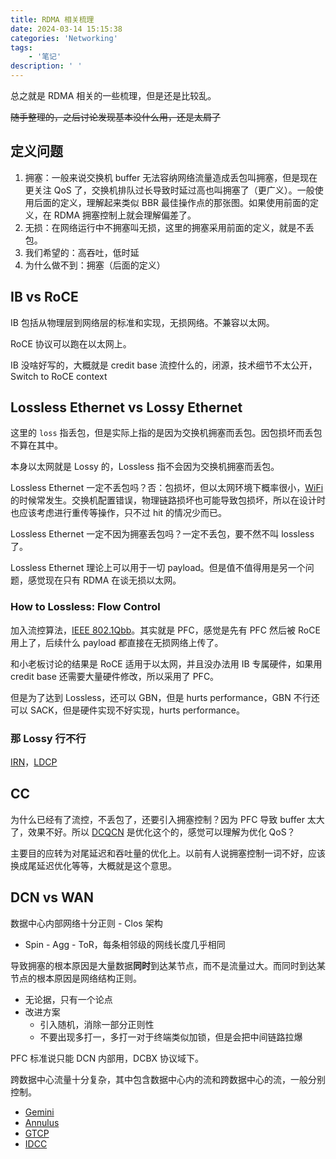 ```yaml
---
title: RDMA 相关梳理
date: 2024-03-14 15:15:38
categories: 'Networking'
tags:
	- '笔记'
description: ' '
---
```


总之就是 RDMA 相关的一些梳理，但是还是比较乱。

~~随手整理的，之后讨论发现基本没什么用，还是太屑了~~

## 定义问题

1. 拥塞：一般来说交换机 buffer 无法容纳网络流量造成丢包叫拥塞，但是现在更关注 QoS 了，交换机排队过长导致时延过高也叫拥塞了（更广义）。一般使用后面的定义，理解起来类似 BBR 最佳操作点的那张图。如果使用前面的定义，在 RDMA 拥塞控制上就会理解偏差了。
2. 无损：在网络运行中不拥塞叫无损，这里的拥塞采用前面的定义，就是不丢包。
3. 我们希望的：高吞吐，低时延
4. 为什么做不到：拥塞（后面的定义）

## IB vs RoCE

IB 包括从物理层到网络层的标准和实现，无损网络。不兼容以太网。

RoCE 协议可以跑在以太网上。

IB 没啥好写的，大概就是 credit base 流控什么的，闭源，技术细节不太公开，Switch to RoCE context

## Lossless Ethernet vs Lossy Ethernet

这里的 `loss` 指丢包，但是实际上指的是因为交换机拥塞而丢包。因包损坏而丢包不算在其中。

本身以太网就是 Lossy 的，Lossless 指不会因为交换机拥塞而丢包。

Lossless Ethernet 一定不丢包吗？否：包损坏，但以太网环境下概率很小，[WiFi](https://ieeexplore.ieee.org/document/1404595) 的时候常发生。交换机配置错误，物理链路损坏也可能导致包损坏，所以在设计时也应该考虑进行重传等操作，只不过 hit 的情况少而已。

Lossless Ethernet 一定不因为拥塞丢包吗？一定不丢包，要不然不叫 lossless 了。

Lossless Ethernet 理论上可以用于一切 payload。但是值不值得用是另一个问题，感觉现在只有 RDMA 在谈无损以太网。

### How to Lossless: Flow Control

加入流控算法，[IEEE 802.1Qbb](https://1.ieee802.org/dcb/802-1qbb/)。其实就是 PFC，感觉是先有 PFC 然后被 RoCE 用上了，后续什么 payload 都直接在无损网络上传了。

和小老板讨论的结果是 RoCE 适用于以太网，并且没办法用 IB 专属硬件，如果用 credit base 还需要大量硬件修改，所以采用了 PFC。

但是为了达到 Lossless，还可以 GBN，但是 hurts performance，GBN 不行还可以 SACK，但是硬件实现不好实现，hurts performance。

### 那 Lossy 行不行

[IRN](https://dl.acm.org/doi/10.1145/3230543.3230557)，[LDCP](https://datatracker.ietf.org/meeting/108/materials/slides-108-tsvwg-sessb-82-pfc-free-low-delay-control-protocol-00)

## CC

为什么已经有了流控，不丢包了，还要引入拥塞控制？因为 PFC 导致 buffer 太大了，效果不好。所以 [DCQCN](https://dl.acm.org/doi/10.1145/2785956.2787484) 是优化这个的，感觉可以理解为优化 QoS？

主要目的应转为对尾延迟和吞吐量的优化上。以前有人说拥塞控制一词不好，应该换成尾延迟优化等等，大概就是这个意思。

## DCN vs WAN

数据中心内部网络十分正则 - Clos 架构

- Spin - Agg - ToR，每条相邻级的网线长度几乎相同

导致拥塞的根本原因是大量数据**同时**到达某节点，而不是流量过大。而同时到达某节点的根本原因是网络结构正则。

- 无论据，只有一个论点
- 改进方案
  - 引入随机，消除一部分正则性
  - 不要出现多打一，多打一对于终端类似加锁，但是会把中间链路拉爆

PFC 标准说只能 DCN 内部用，DCBX 协议域下。

跨数据中心流量十分复杂，其中包含数据中心内的流和跨数据中心的流，一般分别控制。

- [Gemini](https://ieeexplore.ieee.org/document/9749785/)
- [Annulus](https://dl.acm.org/doi/abs/10.1145/3387514.3405899)
- [GTCP](https://ieeexplore.ieee.org/document/9546440)
- [IDCC](https://ieeexplore.ieee.org/document/10188700)
